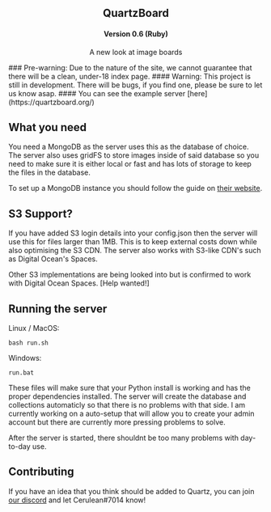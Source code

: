 <h2 align="center">
QuartzBoard
</h2> 
<h4 align="center">Version 0.6 (Ruby)</h4>
<p align="center">A new look at image boards</p>
### Pre-warning: Due to the nature of the site, we cannot guarantee that there will be a clean, under-18 index page. 
#### Warning: This project is still in development. There will be bugs, if you find one, please be sure to let us know asap.
#### You can see the example server [here](https://quartzboard.org/)

## What you need
You need a MongoDB as the server uses this as the database of choice. The server also uses gridFS to store images inside of said database so you need to make sure it is either local or fast and has lots of storage to keep the files in the database. 

To set up a MongoDB instance you should follow the guide on [their website](https://docs.mongodb.com/manual/installation/).

## S3 Support?
If you have added S3 login details into your config.json then the server will use this for files larger than 1MB. This is to keep external costs down while also optimising the S3 CDN. The server also works with S3-like CDN's such as Digital Ocean's Spaces.

Other S3 implementations are being looked into but is confirmed to work with Digital Ocean Spaces. [Help wanted!]

## Running the server

Linux / MacOS:
```
bash run.sh
```
Windows:
```
run.bat
```

These files will make sure that your Python install is working and has the proper dependencies installed. The server will create the database and collections automaticly so that there is no problems with that side. I am currently working on a auto-setup that will allow you to create your admin account but there are currently more pressing problems to solve.

After the server is started, there shouldnt be too many problems with day-to-day use. 

## Contributing
If you have an idea that you think should be added to Quartz, you can join [our discord](https://discord.gg/Sz2qQJt) and let Cerulean#7014 know!
